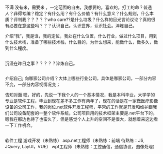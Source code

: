 ## 
不满
没有米，需要米 ，一定范围的自由，我想要的，喜欢的。打工的命？普通人？非得考编？稳定？有什么用？有什么价值？有什么意义？什么规则，什么本质？评判我？？？？？who care??是什么垃圾？什么样的目光言论议论？真的很有必要在意这些吗？？？认识自己，认识世界，认识社会。淬炼自己。

介绍“我”，我是谁，我的定位，我处在什么位置，什么行业，做过什么项目，用到什么技术栈，准备了哪些技术栈，什么目的，为什么想来，能做什么，做多久，做到什么程度。

## 
沉浸在昨日之事？？？？？淬炼自己。

##
介绍自己; 向哪家公司介绍？大体上哪些行业公司，具体是哪家公司，一部分内容不变，一部分内容视情况变；

告知对面  嗯，好的，先说一下我个人的一个基本情况，我是本科毕业，大学学的专业是软件工程，毕业到现在差不多工作有两年了，现在的话是在一家做医疗影像设备的公司工作，我的岗位.net软件开发工程师，平常的工作就是开发和维护跟我们公司设备配套的一整个软件系统，公司项目用的技术框架主要是.net平台下的。嗯我在那边也待了也蛮久了，但是感觉个人上升的空间不是很大，就想着来这边看一下工作机会。

## 
软件工程  游戏开发（未熟练） asp.net工程师（未熟练：前端 待熟练：JS, JQuery, LayUI，VUE） wpf工程师（未熟练：工控通信，通信协议，图像处理）






